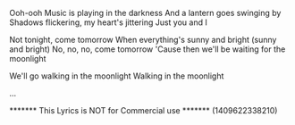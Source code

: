 Ooh-ooh
Music is playing in the darkness
And a lantern goes swinging by
Shadows flickering, my heart's jittering
Just you and I

Not tonight, come tomorrow
When everything's sunny and bright (sunny and bright)
No, no, no, come tomorrow
'Cause then we'll be waiting for the moonlight

We'll go walking in the moonlight
Walking in the moonlight

...

******* This Lyrics is NOT for Commercial use *******
(1409622338210)